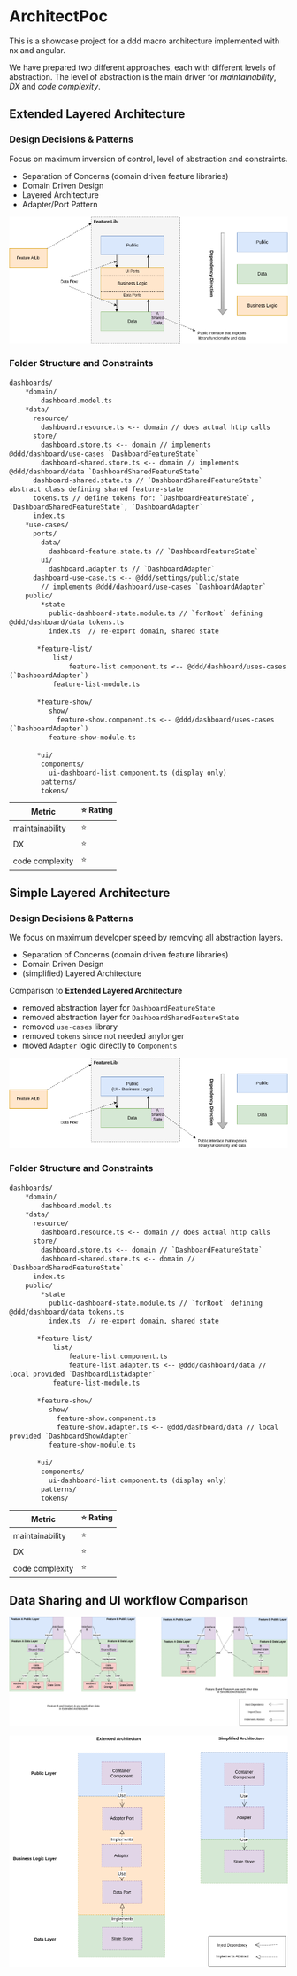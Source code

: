 # ArchitectPoc

This is a showcase project for a ddd macro architecture implemented with nx and angular.

We have prepared two different approaches, each with different levels of abstraction.
The level of abstraction is the main driver for _maintainability_, _DX_ and _code complexity_.

## Extended Layered Architecture

### Design Decisions & Patterns

Focus on maximum inversion of control, level of abstraction and constraints.

* Separation of Concerns (domain driven feature libraries)
* Domain Driven Design
* Layered Architecture
* Adapter/Port Pattern

![Lib Layers](./docs/lib-extended-layers.png)


### Folder Structure and Constraints

```
dashboards/
    *domain/
        dashboard.model.ts
    *data/
      resource/
        dashboard.resource.ts <-- domain // does actual http calls
      store/
        dashboard.store.ts <-- domain // implements @ddd/dashboard/use-cases `DashboardFeatureState`
        dashboard-shared.store.ts <-- domain // implements @ddd/dashboard/data `DashboardSharedFeatureState`
      dashboard-shared.state.ts // `DashboardSharedFeatureState` abstract class defining shared feature-state
      tokens.ts // define tokens for: `DashboardFeatureState`, `DashboardSharedFeatureState`, `DashboardAdapter`
      index.ts
    *use-cases/
      ports/
        data/
          dashboard-feature.state.ts // `DashboardFeatureState`
        ui/
          dashboard.adapter.ts // `DashboardAdapter`
      dashboard-use-case.ts <-- @ddd/settings/public/state
        // implements @ddd/dashboard/use-cases `DashboardAdapter`
    public/
        *state
          public-dashboard-state.module.ts // `forRoot` defining @ddd/dashboard/data tokens.ts
          index.ts  // re-export domain, shared state

       *feature-list/
           list/
               feature-list.component.ts <-- @ddd/dashboard/uses-cases (`DashboardAdapter`)
           feature-list-module.ts

       *feature-show/
          show/
            feature-show.component.ts <-- @ddd/dashboard/uses-cases (`DashboardAdapter`)
          feature-show-module.ts

       *ui/
        components/
          ui-dashboard-list.component.ts (display only)
        patterns/
        tokens/
```

| Metric           | ⭐ Rating |
|------------------|----------|
| maintainability  | ⭐        |
| DX               | ⭐        |
| code complexity  | ⭐        |

## Simple Layered Architecture

### Design Decisions & Patterns

We focus on maximum developer speed by removing all abstraction layers.

* Separation of Concerns (domain driven feature libraries)
* Domain Driven Design
* (simplified) Layered Architecture

Comparison to **Extended Layered Architecture**
* removed abstraction layer for `DashboardFeatureState`
* removed abstraction layer for `DashboardSharedFeatureState`
* removed `use-cases` library
* removed `tokens` since not needed anylonger
* moved `Adapter` logic directly to `Components`

![Lib Layers](./docs/lib-layers.png)

### Folder Structure and Constraints

```
dashboards/
    *domain/
        dashboard.model.ts
    *data/
      resource/
        dashboard.resource.ts <-- domain // does actual http calls
      store/
        dashboard.store.ts <-- domain // `DashboardFeatureState`
        dashboard-shared.store.ts <-- domain // `DashboardSharedFeatureState`
      index.ts
    public/
        *state
          public-dashboard-state.module.ts // `forRoot` defining @ddd/dashboard/data tokens.ts
          index.ts  // re-export domain, shared state

       *feature-list/
           list/
               feature-list.component.ts
               feature-list.adapter.ts <-- @ddd/dashboard/data // local provided `DashboardListAdapter`
           feature-list-module.ts

       *feature-show/
          show/
            feature-show.component.ts
            feature-show.adapter.ts <-- @ddd/dashboard/data // local provided `DashboardShowAdapter`
          feature-show-module.ts

       *ui/
        components/
          ui-dashboard-list.component.ts (display only)
        patterns/
        tokens/
```

| Metric           | ⭐ Rating |
|------------------|----------|
| maintainability  | ⭐        |
| DX               | ⭐        |
| code complexity  | ⭐        |

## Data Sharing and UI workflow Comparison

![Lib Layers](./docs/lib-to-lib.png)


![Lib Layers](./docs/ui-workflow.png)